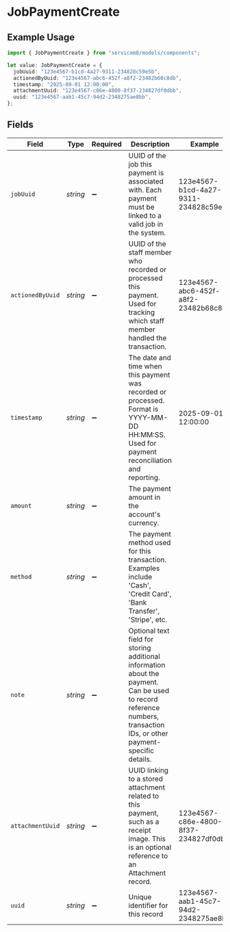 # JobPaymentCreate

## Example Usage

```typescript
import { JobPaymentCreate } from "servicem8/models/components";

let value: JobPaymentCreate = {
  jobUuid: "123e4567-b1cd-4a27-9311-234828c59e5b",
  actionedByUuid: "123e4567-abc6-452f-a8f2-23482b68c8db",
  timestamp: "2025-09-01 12:00:00",
  attachmentUuid: "123e4567-c86e-4800-8f37-234827df0dbb",
  uuid: "123e4567-aab1-45c7-94d2-2348275ae8bb",
};
```

## Fields

| Field                                                                                                                                                                  | Type                                                                                                                                                                   | Required                                                                                                                                                               | Description                                                                                                                                                            | Example                                                                                                                                                                |
| ---------------------------------------------------------------------------------------------------------------------------------------------------------------------- | ---------------------------------------------------------------------------------------------------------------------------------------------------------------------- | ---------------------------------------------------------------------------------------------------------------------------------------------------------------------- | ---------------------------------------------------------------------------------------------------------------------------------------------------------------------- | ---------------------------------------------------------------------------------------------------------------------------------------------------------------------- |
| `jobUuid`                                                                                                                                                              | *string*                                                                                                                                                               | :heavy_minus_sign:                                                                                                                                                     | UUID of the job this payment is associated with. Each payment must be linked to a valid job in the system.                                                             | 123e4567-b1cd-4a27-9311-234828c59e5b                                                                                                                                   |
| `actionedByUuid`                                                                                                                                                       | *string*                                                                                                                                                               | :heavy_minus_sign:                                                                                                                                                     | UUID of the staff member who recorded or processed this payment. Used for tracking which staff member handled the transaction.                                         | 123e4567-abc6-452f-a8f2-23482b68c8db                                                                                                                                   |
| `timestamp`                                                                                                                                                            | *string*                                                                                                                                                               | :heavy_minus_sign:                                                                                                                                                     | The date and time when this payment was recorded or processed. Format is YYYY-MM-DD HH:MM:SS. Used for payment reconciliation and reporting.                           | 2025-09-01 12:00:00                                                                                                                                                    |
| `amount`                                                                                                                                                               | *string*                                                                                                                                                               | :heavy_minus_sign:                                                                                                                                                     | The payment amount in the account's currency.                                                                                                                          |                                                                                                                                                                        |
| `method`                                                                                                                                                               | *string*                                                                                                                                                               | :heavy_minus_sign:                                                                                                                                                     | The payment method used for this transaction. Examples include 'Cash', 'Credit Card', 'Bank Transfer', 'Stripe', etc.                                                  |                                                                                                                                                                        |
| `note`                                                                                                                                                                 | *string*                                                                                                                                                               | :heavy_minus_sign:                                                                                                                                                     | Optional text field for storing additional information about the payment. Can be used to record reference numbers, transaction IDs, or other payment-specific details. |                                                                                                                                                                        |
| `attachmentUuid`                                                                                                                                                       | *string*                                                                                                                                                               | :heavy_minus_sign:                                                                                                                                                     | UUID linking to a stored attachment related to this payment, such as a receipt image. This is an optional reference to an Attachment record.                           | 123e4567-c86e-4800-8f37-234827df0dbb                                                                                                                                   |
| `uuid`                                                                                                                                                                 | *string*                                                                                                                                                               | :heavy_minus_sign:                                                                                                                                                     | Unique identifier for this record                                                                                                                                      | 123e4567-aab1-45c7-94d2-2348275ae8bb                                                                                                                                   |